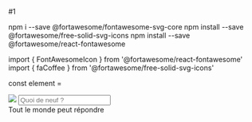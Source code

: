 #1

npm i --save @fortawesome/fontawesome-svg-core
npm install --save @fortawesome/free-solid-svg-icons
npm install --save @fortawesome/react-fontawesome

import { FontAwesomeIcon } from '@fortawesome/react-fontawesome'
import { faCoffee } from '@fortawesome/free-solid-svg-icons'

const element = <FontAwesomeIcon icon={faCoffee} />

 <div className=" status">
          <img
            src="https://pbs.twimg.com/profile_images/1482759016535269379/m559Oniw_400x400.jpg"
            className="img-rounded "
          />
          <input placeholder="Quoi de neuf ?" className="status_input" />
          <div className="reponse">
            <span>Tout le monde peut répondre</span>
          </div>
        </div>

